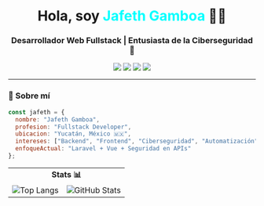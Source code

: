 <!-- Header -->
<h1 align="center">Hola, soy <span style="color:#00FFFF">Jafeth Gamboa</span> 👨‍💻</h1>
<h3 align="center">Desarrollador Web Fullstack | Entusiasta de la Ciberseguridad 🔐</h3>

<p align="center">
  <img src="https://img.shields.io/badge/Code-PHP-blue?style=flat&logo=php" />
  <img src="https://img.shields.io/badge/Laravel-FF2D20?style=flat&logo=laravel&logoColor=white" />
  <img src="https://img.shields.io/badge/JavaScript-F7DF1E?style=flat&logo=javascript&logoColor=black" />
  <img src="https://img.shields.io/badge/CyberSecurity-000000?style=flat&logo=protonvpn&logoColor=white" />
</p>

---

### 🧠 Sobre mí

```js
const jafeth = {
  nombre: "Jafeth Gamboa",
  profesion: "Fullstack Developer",
  ubicacion: "Yucatán, México 🇲🇽",
  intereses: ["Backend", "Frontend", "Ciberseguridad", "Automatización"],
  enfoqueActual: "Laravel + Vue + Seguridad en APIs"
};
```
<table>
  <tr>
    <td colspan="2" align="center"><strong>Stats 📊</strong></td>
  </tr>
  <tr>
    <td valign="top">
      <img src="https://github-readme-stats.vercel.app/api/top-langs/?username=marioaparcero&theme=dark&layout=compact" alt="Top Langs" />
    </td>
    <td valign="top">
      <img src="https://github-readme-stats.vercel.app/api/?username=DARKTOTEM2703&theme=dark"alt="GitHub Stats" />
    </td>
  </tr>
</table>
